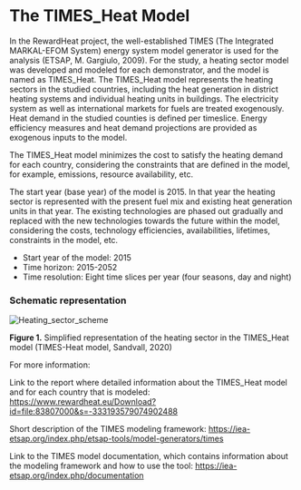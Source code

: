 # The TIMES_Heat Model

In the RewardHeat project, the well-established TIMES (The Integrated MARKAL-EFOM System) energy system model generator is used for the analysis (ETSAP, M. Gargiulo, 2009). For the study, a heating sector model was developed and modeled for each demonstrator, and the model is named as TIMES_Heat. 
The TIMES_Heat model represents the heating sectors in the studied countries, including the heat generation in district heating systems and individual heating units in buildings. The electricity system as well as international markets for fuels are treated exogenously. Heat demand in the studied counties is defined per timeslice. Energy efficiency measures and heat demand projections are provided as exogenous inputs to the model.  

The TIMES_Heat model minimizes the cost to satisfy the heating demand for each country, considering the constraints that are defined in the model, for example, emissions, resource availability, etc. 

The start year (base year) of the model is 2015. In that year the heating sector is represented with the present fuel mix and existing heat generation units in that year. The existing technologies are phased out gradually and replaced with the new technologies towards the future within the model, considering the costs, technology efficiencies, availabilities, lifetimes, constraints in the model, etc. 

- Start year of the model: 2015
- Time horizon: 2015-2052
- Time resolution: Eight time slices per year (four seasons, day and night)

### Schematic representation

![Heating_sector_scheme](./images/Heating_sector_scheme.png)
 
**Figure 1.** Simplified representation of the heating sector in the TIMES_Heat model (TIMES-Heat model, Sandvall, 2020)


For more information: 

Link to the report where detailed information about the TIMES_Heat model and for each country that is modeled: https://www.rewardheat.eu/Download?id=file:83807000&s=-333193579074902488

Short description of the TIMES modeling framework: https://iea-etsap.org/index.php/etsap-tools/model-generators/times

Link to the TIMES model documentation, which contains information about the modeling framework and how to use the tool: https://iea-etsap.org/index.php/documentation
